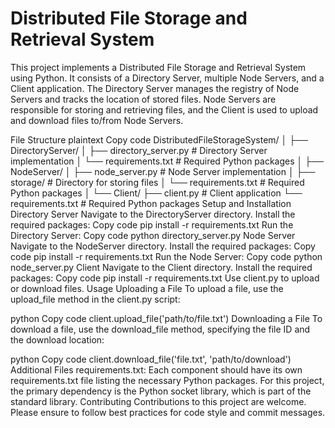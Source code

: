 # Distributed File Storage and Retrieval System
This project implements a Distributed File Storage and Retrieval System using Python. It consists of a Directory Server, multiple Node Servers, and a Client application. The Directory Server manages the registry of Node Servers and tracks the location of stored files. Node Servers are responsible for storing and retrieving files, and the Client is used to upload and download files to/from Node Servers.

File Structure
plaintext
Copy code
DistributedFileStorageSystem/
│
├── DirectoryServer/
│   ├── directory_server.py  # Directory Server implementation
│   └── requirements.txt     # Required Python packages
│
├── NodeServer/
│   ├── node_server.py       # Node Server implementation
│   ├── storage/             # Directory for storing files
│   └── requirements.txt     # Required Python packages
│
└── Client/
    ├── client.py            # Client application
    └── requirements.txt     # Required Python packages
Setup and Installation
Directory Server
Navigate to the DirectoryServer directory.
Install the required packages:
Copy code
pip install -r requirements.txt
Run the Directory Server:
Copy code
python directory_server.py
Node Server
Navigate to the NodeServer directory.
Install the required packages:
Copy code
pip install -r requirements.txt
Run the Node Server:
Copy code
python node_server.py
Client
Navigate to the Client directory.
Install the required packages:
Copy code
pip install -r requirements.txt
Use client.py to upload or download files.
Usage
Uploading a File
To upload a file, use the upload_file method in the client.py script:

python
Copy code
client.upload_file('path/to/file.txt')
Downloading a File
To download a file, use the download_file method, specifying the file ID and the download location:

python
Copy code
client.download_file('file.txt', 'path/to/download')
Additional Files
requirements.txt: Each component should have its own requirements.txt file listing the necessary Python packages. For this project, the primary dependency is the Python socket library, which is part of the standard library.
Contributing
Contributions to this project are welcome. Please ensure to follow best practices for code style and commit messages.
